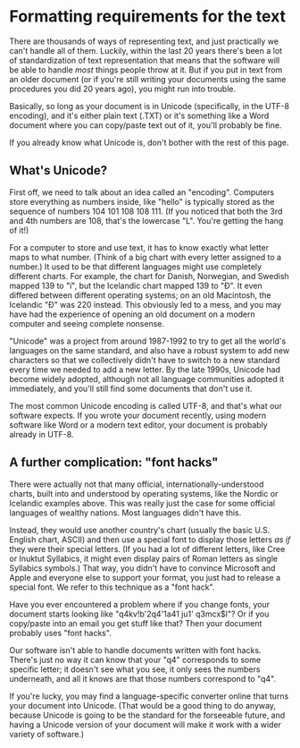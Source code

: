 # Formatting requirements for the text

There are thousands of ways of representing text, and just practically we can't handle all of them.  Luckily, within the last 20 years there's been a lot of standardization of text representation that means that the software will be able to handle *most* things people throw at it.  But if you put in text from an older document (or if you're still writing your documents using the same procedures you did 20 years ago), you might run into trouble.

Basically, so long as your document is in Unicode (specifically, in the UTF-8 encoding), and it's either plain text (.TXT) or it's something like a Word document where you can copy/paste text out of it, you'll probably be fine.  

If you already know what Unicode is, don't bother with the rest of this page.

## What's Unicode?

First off, we need to talk about an idea called an "encoding".  Computers store everything as numbers inside, like "hello" is typically stored as the sequence of numbers 104 101 108 108 111.  (If you noticed that both the 3rd and 4th numbers are 108, that's the lowercase "L".  You're getting the hang of it!)

For a computer to store and use text, it has to know exactly what letter maps to what number.  (Think of a big chart with every letter assigned to a number.)  It used to be that different languages might use completely different charts.  For example, the chart for Danish, Norwegian, and Swedish mapped 139 to "ï", but the Icelandic chart mapped 139 to "Ð".  It even differed between different operating systems; on an old Macintosh, the Icelandic "Ð" was 220 instead.  This obviously led to a mess, and you may have had the experience of opening an old document on a modern computer and seeing complete nonsense.  

"Unicode" was a project from around 1987-1992 to try to get all the world's languages on the same standard, and also have a robust system to add new characters so that we collectively didn't have to switch to a new standard every time we needed to add a new letter.  By the late 1990s, Unicode had become widely adopted, although not all language communities adopted it immediately, and you'll still find some documents that don't use it.

The most common Unicode encoding is called UTF-8, and that's what our software expects.  If you wrote your document recently, using modern software like Word or a modern text editor, your document is probably already in UTF-8.

## A further complication: "font hacks"

There were actually not that many official, internationally-understood charts, built into and understood by operating systems, like the Nordic or Icelandic examples above.  This was really just the case for some official languages of wealthy nations.  Most languages didn't have this.

Instead, they would use another country's chart (usually the basic U.S. English chart, ASCII) and then use a special font to display those letters *as if* they were their special letters. (If you had a lot of different letters, like Cree or Inuktut Syllabics, it might even display pairs of Roman letters as single Syllabics symbols.)  That way, you didn't have to convince Microsoft and Apple and everyone else to support your format, you just had to release a special font.  We refer to this technique as a "font hack".

Have you ever encountered a problem where if you change fonts, your document starts looking like "q4kv!b'2q4'1a41 ju1' q3mcx$l"?  Or if you copy/paste into an email you get stuff like that?  Then your document probably uses "font hacks".
 
Our software isn't able to handle documents written with font hacks.  There's just no way it can know that your "q4" corresponds to some specific letter; it doesn't see what you see, it only sees the numbers underneath, and all it knows are that those numbers correspond to "q4".

If you're lucky, you may find a language-specific converter online that turns your document into Unicode.  (That would be a good thing to do anyway, because Unicode is going to be the standard for the forseeable future, and having a Unicode version of your document will make it work with a wider variety of software.)